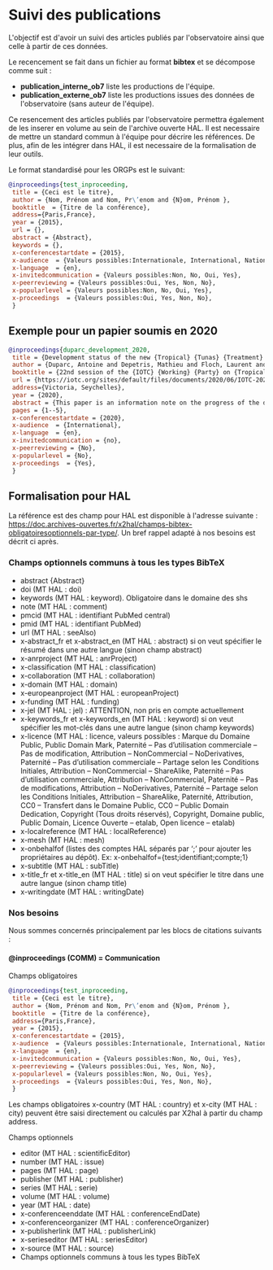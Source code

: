 # Suivi des publications

L'objectif est d'avoir un suivi des articles publiés par l'observatoire ainsi que celle à partir de ces données.

Le recencement se fait dans un fichier au format **bibtex** et se décompose comme suit :

- **publication_interne_ob7** liste les productions de l'équipe.
- **publication_externe_ob7** liste les productions issues des données de l'observatoire (sans auteur de l'équipe).

Ce resencement des articles publiés par l'observatoire permettra également de les inserer en volume au sein de l'archive ouverte HAL. Il est necessaire de mettre un standard commun à l'équipe pour décrire les références. De plus, afin de les intégrer dans HAL, il est necessaire de la formalisation de leur outils.

Le format standardisé pour les ORGPs est le suivant:

```bib
@inproceedings{test_inproceeding,
 title = {Ceci est le titre},
 author = {Nom, Prénom and Nom, Pr\’enom and {N}om, Prénom },
 booktitle  = {Titre de la conférence},
 address={Paris,France},
 year = {2015},
 url = {},
 abstract = {Abstract},
 keywords = {},
 x-conferencestartdate = {2015},
 x-audience  = {Valeurs possibles:Internationale, International, Nationale, National, Non spécifiée, Not set},
 x-language  = {en},
 x-invitedcommunication = {Valeurs possibles:Non, No, Oui, Yes},
 x-peerreviewing = {Valeurs possibles:Oui, Yes, Non, No},
 x-popularlevel = {Valeurs possibles:Non, No, Oui, Yes},
 x-proceedings  = {Valeurs possibles:Oui, Yes, Non, No},
 }
```

## Exemple pour un papier soumis en 2020

```bib
@inproceedings{duparc_development_2020,
 title = {Development status of the new {Tropical} {Tunas} {Treatment} ({T3}) software},
 author = {Duparc, Antoine and Depetris, Mathieu and Floch, Laurent and Cauquil, Pascal and Bach, Pascal and Lebranchu, Julien},
 booktitle = {22nd session of the {IOTC} {Working} {Party} on {Tropical} {Tunas} - {Data} preparatory meeting},
 url = {https://iotc.org/sites/default/files/documents/2020/06/IOTC-2020-WPTT22DP-INF01.pdf}
 address={Victoria, Seychelles},
 year = {2020},
 abstract = {This paper is an information note on the progress of the development of the new version of T3 following the development of a new statistical model.},
 pages = {1--5},
 x-conferencestartdate = {2020},
 x-audience  = {International},
 x-language  = {en},
 x-invitedcommunication = {no},
 x-peerreviewing = {No},
 x-popularlevel = {No},
 x-proceedings  = {Yes},
 }
 ```

## Formalisation pour HAL

La référence est des champ pour HAL est disponible à l'adresse suivante : <https://doc.archives-ouvertes.fr/x2hal/champs-bibtex-obligatoiresoptionnels-par-type/>.
Un bref rappel adapté à nos besoins est décrit ci après.

### Champs optionnels communs à tous les types BibTeX

- abstract {Abstract}
- doi (MT HAL : doi)
- keywords (MT HAL : keyword). Obligatoire dans le domaine des shs
- note (MT HAL : comment)
- pmcid (MT HAL : identifiant PubMed central)
- pmid (MT HAL : identifiant PubMed)
- url (MT HAL : seeAlso)
- x-abstract_fr et x-abstract_en (MT HAL : abstract) si on veut spécifier le résumé dans une autre langue (sinon champ abstract)
- x-anrproject (MT HAL : anrProject)
- x-classification (MT HAL : classification)
- x-collaboration (MT HAL : collaboration)
- x-domain (MT HAL : domain)
- x-europeanproject (MT HAL : europeanProject)
- x-funding (MT HAL : funding)
- x-jel (MT HAL : jel) : ATTENTION, non pris en compte actuellement
- x-keywords_fr et x-keywords_en (MT HAL : keyword) si on veut spécifier les mot-clés dans une autre langue (sinon champ keywords)
- x-licence (MT HAL : licence, valeurs possibles : Marque du Domaine Public, Public Domain Mark, Paternité – Pas d’utilisation commerciale – Pas de modification, Attribution – NonCommercial – NoDerivatives, Paternité – Pas d’utilisation commerciale – Partage selon les Conditions Initiales, Attribution – NonCommercial – ShareAlike, Paternité – Pas d’utilisation commerciale, Attribution – NonCommercial, Paternité – Pas de modifications, Attribution – NoDerivatives, Paternité – Partage selon les Conditions Initiales, Attribution – ShareAlike, Paternité, Attribution, CC0 – Transfert dans le Domaine Public, CC0 – Public Domain Dedication, Copyright (Tous droits réservés), Copyright, Domaine public, Public Domain, Licence Ouverte – etalab, Open licence – etalab)
- x-localreference (MT HAL : localReference)
- x-mesh (MT HAL : mesh)
- x-onbehalfof (listes des comptes HAL séparés par ‘;’ pour ajouter les propriétaires au dépôt). Ex: x-onbehalfof={test;identifiant;compte;1}
- x-subtitle (MT HAL : subTitle)
- x-title_fr et x-title_en (MT HAL : title) si on veut spécifier le titre dans une autre langue (sinon champ title)
- x-writingdate (MT HAL : writingDate)

### Nos besoins

Nous sommes concernés principalement par les blocs de citations suivants :

#### @inproceedings (COMM) = Communication

Champs obligatoires

```bib
@inproceedings{test_inproceeding,
 title = {Ceci est le titre},
 author = {Nom, Prénom and Nom, Pr\’enom and {N}om, Prénom },
 booktitle  = {Titre de la conférence},
 address={Paris,France},
 year = {2015},
 x-conferencestartdate = {2015},
 x-audience  = {Valeurs possibles:Internationale, International, Nationale, National, Non spécifiée, Not set},
 x-language  = {en},
 x-invitedcommunication = {Valeurs possibles:Non, No, Oui, Yes},
 x-peerreviewing = {Valeurs possibles:Oui, Yes, Non, No},
 x-popularlevel = {Valeurs possibles:Non, No, Oui, Yes},
 x-proceedings  = {Valeurs possibles:Oui, Yes, Non, No},
 }
```

Les champs obligatoires x-country (MT HAL : country) et x-city (MT HAL : city) peuvent être saisi directement ou calculés par X2hal à partir du champ address.

Champs optionnels

- editor (MT HAL : scientificEditor)
- number (MT HAL : issue)
- pages (MT HAL : page)
- publisher (MT HAL : publisher)
- series (MT HAL : serie)
- volume (MT HAL : volume)
- year (MT HAL : date)
- x-conferenceenddate (MT HAL : conferenceEndDate)
- x-conferenceorganizer (MT HAL : conferenceOrganizer)
- x-publisherlink (MT HAL : publisherLink)
- x-serieseditor (MT HAL : seriesEditor)
- x-source (MT HAL : source)
- Champs optionnels communs à tous les types BibTeX
